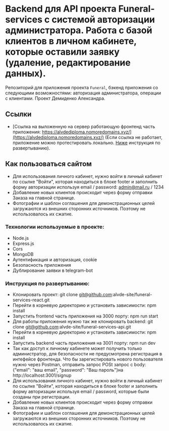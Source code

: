 # Backend для API проекта Funeral-services с системой авторизации администратора. Работа с базой клиентов в личном кабинете, которые оставили заявку (удаление, редактирование данных).
Репозиторий для приложения проекта `Funeral`, бэкенд приложения со следующими возможностями: авторизация администратора, операции с клиентами.
Проект Демиденко Александра.

## Ссылки
* [Ссылка на выложенную на сервер работающую фронтенд часть приложения: https://alvdediploma.nomoredomains.xyz/](https://alvdediploma.nomoredomains.xyz/) (Если ссылка не работает, приложение можно протестировать локально. [Ниже](#инструкция-по-развертыванию) инструкция по развертыванию).

## Как пользоваться сайтом
* Для использования личного кабинет, нужно войти в личный кабинет по ссылке "Войти", которая находиться в блоке footer и заполнить форму авторизации используя email / password: admin@mail.ru / 1234
* Добавление новых клиентов происходит через форму отправки Заказа на главной странице.
* Фотографии и шаблон соглашения для демонстрационных целей загружаются из внешних сторонних источников. Поэтому не использовалось их сжатие.

### Технологии используемые в проекте:
* Node.js
* Express.js
* Cors
* MongoDB
* Аутентификация и авторизация, cookie
* Безопасность приложения
* Дублирование заявки в telegram-bot

### Инструкция по развертыванию:
* Клонировать проект: git clone git@github.com:alvde-site/funeral-services-react.git
* Перейти в корневую директорию и установить зависимости: npm install
* Запустить frontend часть приложения на 3000 порту: npm run start
* Для работы приложения нужно так же клонировать backend: git clone git@github.com:alvde-site/funeral-services-api.git
* Перейти в корневую директорию и установить зависимости: npm install
* Запустить backend часть приложения на 3001 порту: npm run dev
* Так как доступ к личному кабинете может получить только администратор, для безопасности не предусмотрена регистрация в интефейсе фронтенда. Что бы зарегистировать нового пользователя нужно через Postman, отправить запрос POSt запрос с body:  {"email": "ваш email", "password": "Ваш пароль"}на  http://localhost:3001/signup
* Для использования личного кабинет, нужно войти в личный кабинет по ссылке "Войти", которая находиться в блоке footer и заполнить форму авторизации используя email / password, которые были созданы при регистрации.
* Добавление новых клиентов происходит через форму отправки Заказа на главной странице.
* Фотографии и шаблон соглашения для демонстрационных целей загружаются из внешних сторонних источников. Поэтому не использовалось их сжатие.


